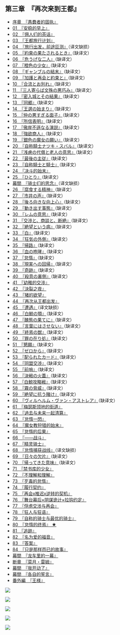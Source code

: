 ## 第三章　『再次来到王都』

- [序章　『愚蠢者的固执』](00.html)
- [01　『安稳的早上』](01.html)
- [02　『佣人们的茶话』](02.html)
- [03　『王都旅行计划』](03.html)
- [04　『旅行出发，前途叵测』](04.html)（译文缺损）
- [05　『約束の果たされるとき』](05.html)（缺译文）
- [06　『危うげな二人』](06.html)（缺译文）
- [07　『橙色の少女』](07.html)（缺译文）
- [08　『ギャンブルの結末』](08.html)（缺译文）
- [09　『加護と再会と約束と』](09.html)（缺译文）
- [10　『合流とお別れ』](10.html)（缺译文）
- [11　『三人寄らば文殊の悪巧み』](11.html)（缺译文）
- [12　『密入城とその結果』](12.html)（缺译文）
- [13　『同郷』](13.html)（缺译文）
- [14　『王選の始まり』](14.html)（缺译文）
- [15　『仲の悪すぎる面子』](15.html)（缺译文）
- [16　『所信表明』](16.html)（缺译文）
- [17　『傲岸不遜なる演説』](17.html)（缺译文）
- [18　『強欲商人』](18.html)（缺译文）
- [19　『銀色の魔女の願い』](19.html)（缺译文）
- [20　『自称騎士ナツキ・スバル』](20.html)（缺译文）
- [21　『浅慮の代償と老人の意思』](21.html)（缺译文）
- [22　『最後の主従』](22.html)（缺译文）
- [23　『自称騎士と騎士』](23.html)（缺译文）
- [24　『决斗的始末』](24.html)
- [25　『ひとり』](25.html)（缺译文）
- [幕間　『骑士们的思念』](85.html)（译文缺损）
- [26　『腐食する精神』](26.html)（缺译文）
- [27　『市井の声』](27.html)（缺译文）
- [28　『後ろ向きな向上心』](28.html)（缺译文）
- [29　『動き出す事態』](29.html)（缺译文）
- [30　『レムの意思』](30.html)（缺译文）
- [31　『交渉と、商談と、断絶』](31.html)（缺译文）
- [32　『絶望という病』](32.html)（缺译文）
- [33　『白』](33.html)（缺译文）
- [34　『狂気の外側』](34.html)（缺译文）
- [35　『帰路』](35.html)（缺译文）
- [36　『血の咆哮』](36.html)（缺译文）
- [37　『怠惰』](37.html)（缺译文）
- [38　『現実への回帰』](38.html)（缺译文）
- [39　『奇跡』](39.html)（缺译文）
- [40　『殺意の裏側』](40.html)（缺译文）
- [41　『幼稚的交涉』](41.html)
- [42　『決裂之夜』](42.html)
- [43　『猪的欲望』](43.html)
- [44　『再次从王都出发』](44.html)
- [45　『遭遇』](45.html)（译文缺损）
- [46　『白鯨の顎』](46.html)（缺译文）
- [47　『醜態の果てに』](47.html)（缺译文）
- [48　『言葉にはさせない』](48.html)（缺译文）
- [49　『終焉の獣』](49.html)（缺译文）
- [50　『罪の在り処』](50.html)（缺译文）
- [51　『懇願』](51.html)（缺译文）
- [52　『ゼロから』](52.html)（缺译文）
- [53　『配られたカード』](53.html)（缺译文）
- [54　『同盟交渉』](54.html)（缺译文）
- [55　『前哨』](55.html)（缺译文）
- [56　『決戦の火蓋』](56.html)（缺译文）
- [57　『白鯨攻略戦』](57.html)（缺译文）
- [58　『霧の脅威』](58.html)（缺译文）
- [59　『絶望に抗う賭け』](59.html)（缺译文）
- [60　『ヴィルヘルム・ヴァン・アストレア』](60.html)（缺译文）
- [61　『梅瑟斯领地的街道』](61.html)
- [62　『過去与未来一起清算』](62.html)
- [63　『怠惰一閃』](63.html)
- [64　『魔女教狩猎的始末』](64.html)
- [65　『怠惰的后果』](65.html)
- [66　『――战斗』](66.html)
- [67　『精灵骑士』](67.html)
- [68　『怠惰捕获战线』](68.html)（译文缺损）
- [69　『日々の欠片』](69.html)（缺译文）
- [70　『帰ってきた意味』](70.html)（缺译文）
- [71　『禁书库的少女』](71.html)
- [72　『不理解和理解』](72.html)
- [73　『歹毒的怠惰』](73.html)
- [74　『履行契约』](74.html)
- [75　『再会x推迟x逆转的契机』](75.html)
- [76　『舞台幕后×阴谋诡计×拉钩约定』](76.html)
- [77　『俘虏交涉与再会』](77.html)
- [78　『狂人与狂语』](78.html)
- [79　『自称的骑士与最优的骑士』](79.html)
- [80　『怠惰的终焉』 ★](80.html)
- [81　『追跡』](81.html)
- [82　『名为爱的福音』](82.html)
- [83　『答案』](83.html)
- [84　『只是那样而已的故事』](84.html)
- [幕間　『龙车里的一幕』](86.html)
- [断章　『菜月・雷姆』](87.html)
- [幕間　『我开动了』](88.html)
- [幕間　『各自的誓言』](89.html)
- [番外編　『王様』](90.html)

![](/res/img/article/chapter030/00-b.jpg)

![](/res/img/article/chapter030/00-e.jpg)

![](/res/img/article/chapter030/00-g.jpg)

![](/res/img/article/chapter030/00-i.jpg)

![](/res/img/article/chapter030/00-k.jpg)
